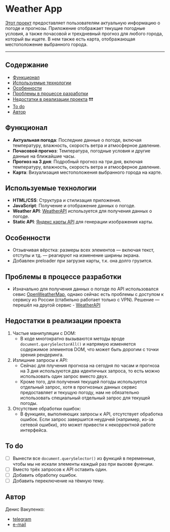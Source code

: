# Weather App

[Этот проект](https://denis-gh.github.io/weather/) предоставляет пользователям актуальную информацию о погоде и прогнозы. Приложение отображает текущие погодные условия, а также почасовой и трехдневный прогноз для любого города, который вы ищете. В нем также есть карта, отображающая местоположение выбранного города.

---

## Содержание
- [Функционал](#функционал)
- [Используемые технологии](#используемые-технологии)
- [Особенности](#особенности)
- [Проблемы в процессе разработки](#проблемы-в-процессе-разработки)
- [Недостатки в реализации проекта](#недостатки-в-реализации-проекта) ❗❗❗
- [To do](#to-do)
- [Автор](#автор)

## Функционал

- **Актуальная погода**: Последние данные о погоде, включая температуру, влажность, скорость ветра и атмосферное давление.
- **Почасовой прогноз**: Температура, погодные условия и другие данные на ближайшие часы.
- **Прогноз на 3 дня**: Подробный прогноз на три дня, включая температуру, влажность, скорость ветра и атмосферное давление.
- **Карта**: Визуализация местоположения выбранного города на карте.

## Используемые технологии

- **HTML/CSS**: Структура и стилизация приложения.
- **JavaScript**: Получение и отображение данных о погоде.
- **Weather API**: [WeatherAPI](https://www.weatherapi.com/) используется для получения данных о погоде.
- **Static API**: [Яндекс карты API](https://yandex.ru/maps-api/products/static-api) для генерации изображения карты.

## Особенности

- Отзывчивая вёрстка: размеры всех элементов — включая текст, отступы и тд. — реагируют на изменение ширины экрана.
- Добавлен preloader при загрузке карты, т.к. она долго грузится.

## Проблемы в процессе разработки

- Изначально для получения данных о погоде по API использовался севис [OpenWeatherMap](https://openweathermap.org/api), однако сейчас есть проблемы с доступом к сервису из России (стабильно работает только с VPN). Решение — перешёл на другой сервис - [WeatherAPI](https://www.weatherapi.com/)


## Недостатки в реализации проекта

1. Частые манипуляции с DOM:
    - В коде многократно вызываются методы вроде `document.querySelectorAll()` и напрямую изменяется содержимое элементов DOM, что может быть дорогим с точки зрения рендеринга.
2. Излишние запросы к API:
    - Сейчас для плучения прогноза на сегодня по часам и прогноза на 3 дня используются два идентичных запроса, то есть можно использовать один запрос вместо двух.
    - Кроме того, для получения текущей погоды используется отдельный запрос, хотя в прогнозных данных сервис предоставляет и текущую погоду, нам не обязательно использовать специальный отдельный запрос для текущей погоды.
3. Отсутствие обработки ошибок:
    - В функциях, выполняющих запросы к API, отсутствует обработка ошибок. Если запрос завершится неудачей (например, из-за сетевой ошибки), это может привести к некорректной работе интерфейса.

## To do
- [ ] Вынести все `document.querySelector()` из функций в переменные, чтобы мы не искали элементы каждый раз при вызове функции.
- [ ] Вместо трёх запросов к API оставить один.
- [ ] Добавить обработку ошибок.
- [ ] Добавить переключение на тёмную тему.

## Автор
Денис Вакуленко:
- [telegram](https://t.me/denis0tg)
- [e-mail](mailto:00vakulenko@gmail.com)

